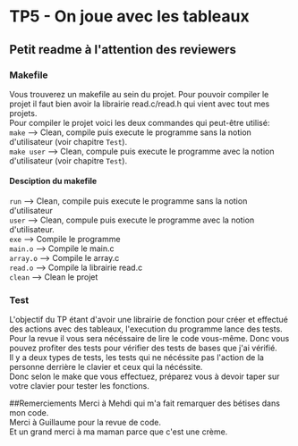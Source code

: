 # TP5 - On joue avec les tableaux

## Petit readme à l'attention des reviewers

### Makefile

Vous trouverez un makefile au sein du projet. Pour pouvoir compiler le projet il faut bien avoir la librairie read.c/read.h qui vient avec tout mes projets.<br>
Pour compiler le projet voici les deux commandes qui peut-être utilisé:<br>
`make` --> Clean, compile puis execute le programme sans la notion d'utilisateur (voir chapitre `Test`).<br>
`make user` --> Clean, compule puis execute le programme avec la notion d'utilisateur (voir chapitre `Test`).<br>

#### Desciption du makefile
`run`       --> Clean, compile puis execute le programme sans la notion d'utilisateur<br>
`user`      --> Clean, compule puis execute le programme avec la notion d'utilisateur.<br>
`exe`       --> Compile le programme<br>
`main.o`    --> Compile le main.c<br>
`array.o`   --> Compile le array.c<br>
`read.o`    --> Compile la librairie read.c<br>
`clean`     --> Clean le projet<br>
### Test
L'objectif du TP étant d'avoir une librairie de fonction pour créer et effectué des actions avec des tableaux, l'execution du programme lance des tests.<br>
Pour la revue il vous sera nécéssaire de lire le code vous-même. Donc vous pouvez profiter des tests pour vérifier des tests de bases que j'ai vérifié.<br>
Il y a deux types de tests, les tests qui ne nécéssite pas l'action de la personne derrière le clavier et ceux qui la nécéssite.<br>
Donc selon le make que vous effectuez, préparez vous à devoir taper sur votre clavier pour tester les fonctions.

##Remerciements
Merci à Mehdi qui m'a fait remarquer des bétises dans mon code.<br>
Merci à Guillaume pour la revue de code.<br>
Et un grand merci à ma maman parce que c'est une crème.<br>
